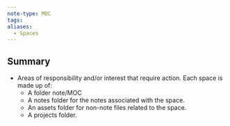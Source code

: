 ```yaml
---
note-type: MOC
tags:
aliases:
  - Spaces
---
```

## Summary
- Areas of responsibility and/or interest that require action. Each space is made up of:
	- A folder note/MOC
	- A notes folder for the notes associated with the space.
	- An assets folder for non-note files related to the space.
	- A projects folder.